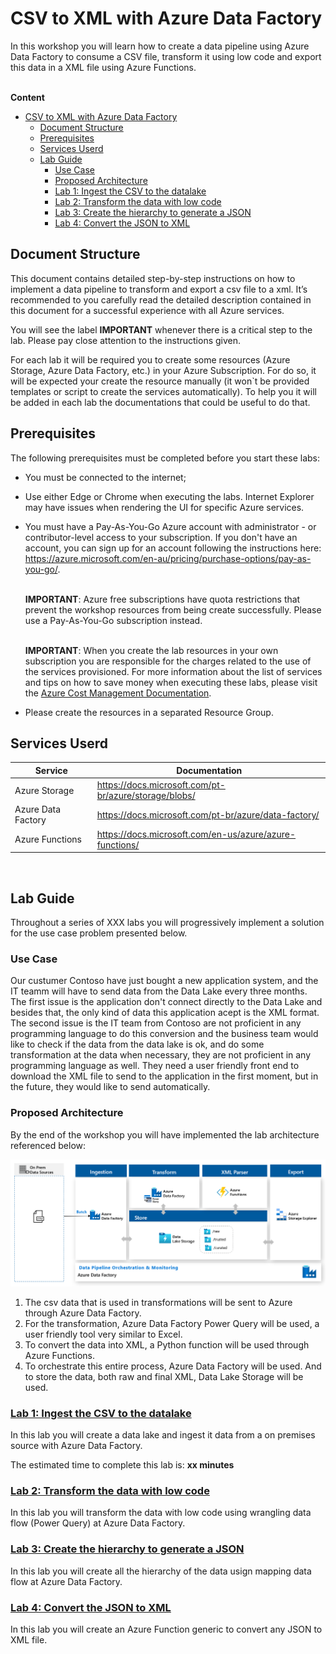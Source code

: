# CSV to XML with Azure Data Factory
<div class="MCWHeader3">
In this workshop you will learn how to create a data pipeline using Azure Data Factory to consume a CSV file, transform it using low code and export this data in a XML file using Azure Functions.

</div>
<br>

**Content**

<!-- TOC -->

- [CSV to XML with Azure Data Factory](#csv-to-xml-with-azure-data-factory)
  - [Document Structure](#document-structure)
  - [Prerequisites](#prerequisites)
  - [Services Userd](#services-userd)
  - [Lab Guide](#lab-guide)
    - [Use Case](#use-case)
    - [Proposed Architecture](#proposed-architecture)
    - [Lab 1: Ingest the CSV to the datalake](#lab-1-ingest-the-csv-to-the-datalake)
    - [Lab 2: Transform the data with low code](#lab-2-transform-the-data-with-low-code)
    - [Lab 3: Create the hierarchy to generate a JSON](#lab-3-create-the-hierarchy-to-generate-a-json)
    - [Lab 4: Convert the JSON to XML](#lab-4-convert-the-json-to-xml)

<!-- /TOC -->


## Document Structure

This document contains detailed step-by-step instructions on how to implement a data pipeline to transform and export a csv file to a xml. It’s recommended to you carefully read the detailed description contained in this document for a successful experience with all Azure services.

You will see the label **IMPORTANT** whenever there is a critical step to the lab. Please pay close attention to the instructions given.

For each lab it will be required you to create some resources (Azure Storage, Azure Data Factory, etc.) in your Azure Subscription. For do so, it will be expected your create the resource manually (it won`t be provided templates or script to create the services automatically). To help you it will be added in each lab the documentations that could be useful to do that.

## Prerequisites
The following prerequisites must be completed before you start these labs:

* You must be connected to the internet;

* Use either Edge or Chrome when executing the labs. Internet Explorer may have issues when rendering the UI for specific Azure services.

* You must have a Pay-As-You-Go Azure account with administrator - or contributor-level access to your subscription. If you don't have an account, you can sign up for an account following the instructions here: https://azure.microsoft.com/en-au/pricing/purchase-options/pay-as-you-go/.

    <br>**IMPORTANT**: Azure free subscriptions have quota restrictions that prevent the workshop resources from being create successfully. Please use a Pay-As-You-Go subscription instead.

    <br>**IMPORTANT**: When you create the lab resources in your own subscription you are responsible for the charges related to the use of the services provisioned. For more information about the list of services and tips on how to save money when executing these labs, please visit the [Azure Cost Management Documentation](https://docs.microsoft.com/en-us/azure/cost-management-billing/cost-management-billing-overview#:~:text=%20Understand%20Azure%20Cost%20Management%20%201%20Plan,the%20Azure%20Cost%20Management%20%20Billing...%20More%20).

* Please create the resources in a separated Resource Group.

## Services Userd
| Service                     | Documentation                                                              |
|-----------------------------|---------------------------------------------------------------------------|
| Azure Storage         | https://docs.microsoft.com/pt-br/azure/storage/blobs/                     |
| Azure Data Factory | https://docs.microsoft.com/pt-br/azure/data-factory/ |
| Azure Functions   | https://docs.microsoft.com/en-us/azure/azure-functions/           

<br>

## Lab Guide

Throughout a series of XXX labs you will progressively implement a solution for the use case problem presented below.

### Use Case

Our custumer Contoso have just bought a new application system, and the IT teamm will have to send data from the Data Lake every three months. The first issue is the application don't connect directly to the Data Lake and besides that, the only kind of data this application acept is the XML format. The second issue is the IT team from Contoso are not proficient in any programming language to do this conversion and the business team would like to check if the data from the data lake is ok, and do some transformation at the data when necessary, they are not proficient in any programming language as well. They need a user friendly front end to download the XML file to send to the application in the first moment, but in the future, they would like to send automatically.

### Proposed Architecture 

By the end of the workshop you will have implemented the lab architecture referenced below:

![Architecture Design](media//architecture.png "Architecture Design")

1. The csv data that is used in transformations will be sent to Azure through Azure Data Factory.
2. For the transformation, Azure Data Factory Power Query will be used, a user friendly tool very similar to Excel.
4. To convert the data into XML, a Python function will be used through Azure Functions.
5. To orchestrate this entire process, Azure Data Factory will be used.
And to store the data, both raw and final XML, Data Lake Storage will be used. 

### [Lab 1: Ingest the CSV to the datalake](labs/lab-1/Lab1.md)

In this lab you will create a data lake and ingest it data from a on premises source with Azure Data Factory.

The estimated time to complete this lab is: **xx minutes**


### [Lab 2: Transform the data with low code](labs/lab-2/Lab2.md)

In this lab you will transform the data with low code using wrangling data flow (Power Query) at Azure Data Factory.

### [Lab 3: Create the hierarchy to generate a JSON](labs/lab-3/Lab3.md)

In this lab you will create all the hierarchy of the data usign mapping data flow at Azure Data Factory.

### [Lab 4: Convert the JSON to XML](labs/lab-4/Lab4.md)

In this lab you will create an Azure Function generic to convert any JSON to XML file.

<br>
<br>
